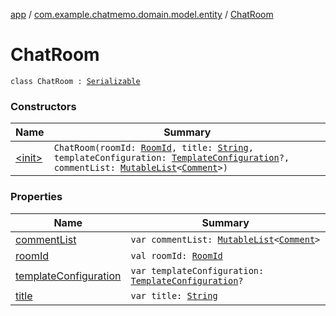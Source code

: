 [app](../../index.md) / [com.example.chatmemo.domain.model.entity](../index.md) / [ChatRoom](./index.md)

# ChatRoom

`class ChatRoom : `[`Serializable`](https://developer.android.com/reference/java/io/Serializable.html)

### Constructors

| Name | Summary |
|---|---|
| [&lt;init&gt;](-init-.md) | `ChatRoom(roomId: `[`RoomId`](../../com.example.chatmemo.domain.model.value/-room-id/index.md)`, title: `[`String`](https://kotlinlang.org/api/latest/jvm/stdlib/kotlin/-string/index.html)`, templateConfiguration: `[`TemplateConfiguration`](../../com.example.chatmemo.domain.model.value/-template-configuration/index.md)`?, commentList: `[`MutableList`](https://kotlinlang.org/api/latest/jvm/stdlib/kotlin.collections/-mutable-list/index.html)`<`[`Comment`](../../com.example.chatmemo.domain.model.value/-comment/index.md)`>)` |

### Properties

| Name | Summary |
|---|---|
| [commentList](comment-list.md) | `var commentList: `[`MutableList`](https://kotlinlang.org/api/latest/jvm/stdlib/kotlin.collections/-mutable-list/index.html)`<`[`Comment`](../../com.example.chatmemo.domain.model.value/-comment/index.md)`>` |
| [roomId](room-id.md) | `val roomId: `[`RoomId`](../../com.example.chatmemo.domain.model.value/-room-id/index.md) |
| [templateConfiguration](template-configuration.md) | `var templateConfiguration: `[`TemplateConfiguration`](../../com.example.chatmemo.domain.model.value/-template-configuration/index.md)`?` |
| [title](title.md) | `var title: `[`String`](https://kotlinlang.org/api/latest/jvm/stdlib/kotlin/-string/index.html) |
